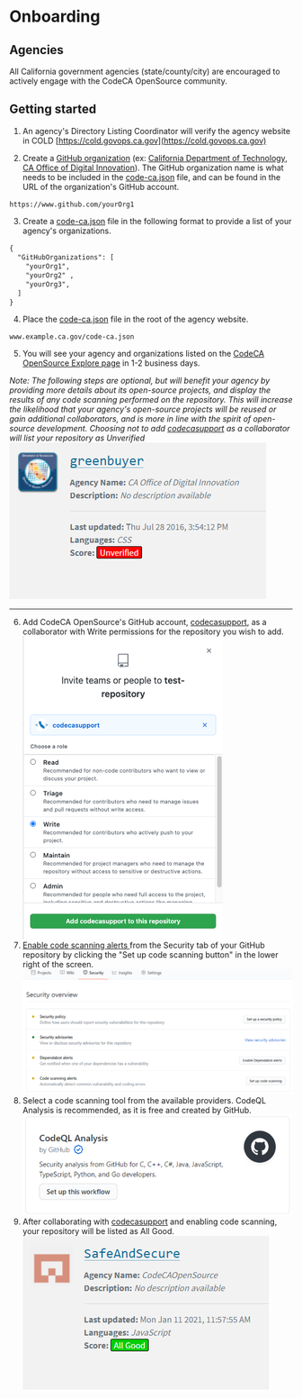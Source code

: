# Onboarding
## Agencies
All California government agencies (state/county/city) are encouraged to actively engage with the CodeCA OpenSource community.
 
## Getting started 
1) An agency's Directory Listing Coordinator will verify the agency website in COLD [https://cold.govops.ca.gov](https://cold.govops.ca.gov)  

2) Create a [GitHub organization](https://docs.github.com/en/github/setting-up-and-managing-organizations-and-teams/about-organizations) (ex: [California Department of Technology](https://github.com/CDTgithub), [CA Office of Digital Innovation](https://github.com/Office-of-Digital-Innovation/)).
  The GitHub organization name is what needs to be included in the [code-ca.json](https://codecaopensource-playbook.readthedocs.io/en/latest/workflow/#codejson) file, and can be found in the URL of the organization's GitHub account.
```
https://www.github.com/yourOrg1
```


3) Create a [code-ca.json](https://codecaopensource-playbook.readthedocs.io/en/latest/workflow/#codejson) file in the following format to provide a list of your agency's organizations.
```
{ 
  "GitHubOrganizations": [ 
    "yourOrg1", 
    "yourOrg2" ,
    "yourOrg3",
  ] 
}
```
 

4) Place the [code-ca.json](https://codecaopensource-playbook.readthedocs.io/en/latest/workflow/#codejson) file in the root of the agency website.   
```
www.example.ca.gov/code-ca.json
```

5) You will see your agency and organizations listed on the [CodeCA OpenSource Explore page](https://as-cdt-pub-codeca-ww-p-001-uat.azurewebsites.net/Explore) in 1-2 business days.

_Note: The following steps are optional, but will benefit your agency by providing more details about its open-source projects, and display the results of any code scanning performed on the repository. This will increase the likelihood that your agency's open-source projects will be reused or gain additional collaborators, and is more in line with the spirit of open-source development. Choosing not to add [codecasupport](https://github.com/codecasupport) as a collaborator will list your repository as Unverified_
![Unverifed example](img/unverified.png)  
___
6) Add CodeCA OpenSource's GitHub account, [codecasupport](https://github.com/codecasupport), as a collaborator with Write permissions for the repository you wish to add. 
![Give write access](img/collaborator.png)  
7) [Enable code scanning alerts ](https://docs.github.com/en/github/finding-security-vulnerabilities-and-errors-in-your-code/about-code-scanning) from the Security tab of your GitHub repository by clicking the "Set up code scanning button" in the lower right of the screen.  
![Set up code scanning](img/code-scanning.png)  
8) Select a code scanning tool from the available providers. CodeQL Analysis is recommended, as it is free and created by GitHub.  
![Choose scanning tool](img/code-ql.png)  
9) After collaborating with [codecasupport](https://github.com/codecasupport) and enabling code scanning, your repository will be listed as All Good.  
![All good example](img/all-good.png)  

